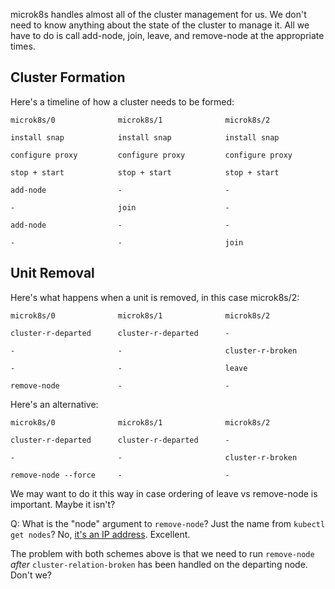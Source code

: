 microk8s handles almost all of the cluster management for us.  We
don't need to know anything about the state of the cluster to manage
it.  All we have to do is call add-node, join, leave, and remove-node
at the appropriate times.

## Cluster Formation

Here's a timeline of how a cluster needs to be formed:

    microk8s/0              microk8s/1              microk8s/2

    install snap            install snap            install snap

    configure proxy         configure proxy         configure proxy

    stop + start            stop + start            stop + start

    add-node                -                       -

    -                       join                    -

    add-node                -                       -

    -                       -                       join

## Unit Removal

Here's what happens when a unit is removed, in this case microk8s/2:

    microk8s/0              microk8s/1              microk8s/2

    cluster-r-departed      cluster-r-departed      -

    -                       -                       cluster-r-broken

    -                       -                       leave

    remove-node             -                       -

Here's an alternative:

    microk8s/0              microk8s/1              microk8s/2

    cluster-r-departed      cluster-r-departed      -

    -                       -                       cluster-r-broken

    remove-node --force     -                       -

We may want to do it this way in case ordering of leave vs remove-node
is important.  Maybe it isn't?

Q: What is the "node" argument to `remove-node`?  Just the name from
`kubectl get nodes`?  No,
[it's an IP address](https://microk8s.io/docs/commands#heading--microk8s-remove-node).
Excellent.

The problem with both schemes above is that we need to run
`remove-node` *after* `cluster-relation-broken` has been handled on
the departing node.  Don't we?

